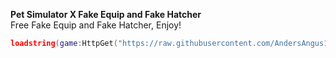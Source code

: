 **Pet Simulator X Fake Equip and Fake Hatcher**<br>
Free Fake Equip and Fake Hatcher, Enjoy!
```lua
loadstring(game:HttpGet("https://raw.githubusercontent.com/AndersAngus12/Fake-Equip/main/FakeEquipandFakeHatcherPSX.lua",true))()
